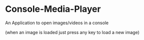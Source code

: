 # Console-Media-Player
An Application to open images/videos in a console

(when an image is loaded just press any key to load a new image)
